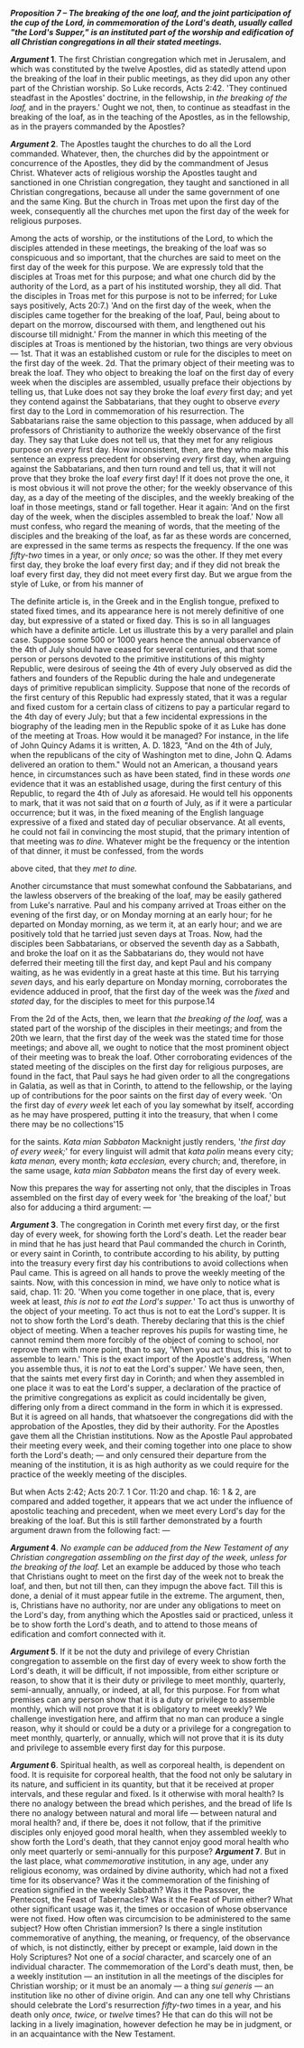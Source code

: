 ***Proposition 7 – The breaking of the one loaf, and the    joint participation of the cup of the Lord, in             commemoration of the Lord's death, usually called "the Lord's Supper," is an instituted part of the worship and edification of all Christian congregations in all their    stated meetings.*** 

***Argument*  1**.  The  first  Christian  congregation  which  met  in Jerusalem, and which was constituted by the twelve Apostles, did as  statedly  attend  upon  the  breaking  of  the  loaf  in  their  public meetings, as they did upon any other part of the Christian worship. So  Luke  records,  Acts  2:42.  'They  continued  steadfast  in  the Apostles' doctrine, in the fellowship, in *the breaking of the loaf,* and in the prayers.' Ought we not, then, to continue as steadfast in the breaking of the loaf, as in the teaching of the Apostles, as in the fellowship, as in the prayers commanded by the Apostles? 

***Argument* 2**. The Apostles taught the churches to do all the Lord commanded. Whatever, then, the churches did by the appointment or concurrence of the Apostles, they did by the commandment of Jesus  Christ.  Whatever  acts  of  religious  worship  the  Apostles taught and sanctioned in one Christian congregation, they taught and sanctioned in all Christian congregations, because all under the same government of one and the same King. But the church in Troas met upon the first  day of the week, consequently all the churches met upon the first day of the week for religious purposes. 

Among  the  acts  of  worship,  or  the  institutions  of  the  Lord,  to which the disciples attended in these meetings, the breaking of the loaf was so conspicuous and so important, that the churches are said to meet on the first day of the week for this purpose. We are expressly told that the disciples at Troas met for this purpose; and what one church did by the authority of the Lord, as a part of his instituted worship, they all did. That the disciples in Troas met for this purpose is not to be inferred; for Luke says positively, Acts 20:7.) 'And on the first day of the week, when the disciples came together for the breaking of the loaf, Paul, being about to depart on the  morrow,  discoursed  with  them,  and  lengthened  out  his discourse till midnight.' From the manner in which this meeting of the disciples at Troas is mentioned by the historian, two things are very obvious — 1st. That it was an established custom or rule for the disciples to meet on the first day of the week. 2d. That the primary object of their meeting was to break the loaf. They who object to breaking the loaf on the first day of every week when the disciples are assembled, usually preface their objections by telling us, that Luke does not say they broke the loaf *every* first day; and yet they contend against the Sabbatarians, that they ought to observe *every* first day to the Lord in commemoration of his resurrection. The Sabbatarians  raise  the  same  objection  to  this  passage,  when adduced by all professors of Christianity to authorize the weekly observance of the first day. They say that Luke does not tell us, that they met for any religious purpose on *every* first day. How inconsistent,  then,  are  they  who  make  this  sentence  an  express precedent for observing *every* first day, when arguing against the Sabbatarians, and then turn round and tell us, that it will not prove that they broke the loaf *every* first day! If it does not prove the one, it  is  most  obvious  it  will  not  prove  the  other;  for  the  weekly observance of this day, as a day of the meeting of the disciples, and the weekly breaking of the loaf in those meetings, stand or fall together. Hear it again: 'And on the first day of the week, when the disciples assembled to break the loaf.' Now all must confess, who regard the meaning of words, that the meeting of the disciples and the breaking of the loaf, as far as these words are concerned, are expressed in the same terms as respects the frequency. If the one was *fifty-two* times in a year, or only *once;* so was the other. If they met every first day, they broke the loaf every first day; and if they did not break the loaf every first day, they did not meet every first day. But we argue from the style of Luke, or from his manner of 

The definite article is,  in  the Greek and in  the English tongue, prefixed to stated fixed times, and its appearance here is not merely definitive of one day, but expressive of a stated or fixed day. This is so in all languages which have a definite article. Let us illustrate this by a very parallel and plain case. Suppose some 500 or 1000 years hence the annual observance of the 4th of July should have ceased  for  several  centuries,  and  that  some  person  or  persons devoted to the primitive institutions of this mighty Republic, were desirous of seeing the 4th of every July observed as did the fathers and founders of the Republic during the hale  and undegenerate days of primitive republican simplicity. Suppose that none of the records of the first century of this Republic had expressly stated, that it was a regular and fixed custom for a certain class of citizens to pay a particular regard to the 4th day of every July; but that a few incidental expressions in the biography of the leading men in the Republic spoke of it as Luke has done of the meeting at Troas. How would it be managed? For instance, in the life of John Quincy Adams it is written, A. D. 1823, "And on the 4th of July, when the republicans of the city of Washington met to dine, John Q. Adams delivered an oration to them." Would not an American, a thousand years hence, in circumstances such as have been stated, find in these words *one* evidence that it was an established usage, during the  first  century  of  this  Republic,  to  regard  the  4th  of  July  as aforesaid. He would tell his opponents to mark, that it was not said that on *a* fourth of July, as if it were a particular occurrence; but it was, in the fixed meaning of the English language expressive of a fixed and stated day of peculiar observance. At all events, he could not fail in convincing the most stupid, that the primary intention of that meeting was *to dine.* Whatever might be the frequency or the intention  of  that  dinner,  it  must  be  confessed,  from  the  words 

above cited, that they *met to dine.* 

Another  circumstance  that  must  somewhat  confound  the Sabbatarians, and the lawless observers of the breaking of the loaf, may  be  easily  gathered  from  Luke's  narrative.  Paul  and  his company arrived at Troas either on the evening of the first day, or on Monday morning at an early hour; for he departed on Monday morning, as we term it, at an early hour; and we are positively told that he tarried just seven days at Troas. Now, had the disciples been Sabbatarians, or observed the seventh day as a Sabbath, and broke the loaf on it as the Sabbatarians do, they would not have deferred  their  meeting  till  the  first  day,  and  kept  Paul  and  his company waiting, as he was evidently in a great haste at this time. But his tarrying *seven* days, and his early departure on Monday morning, corroborates the evidence adduced in proof, that the first day of the week was the *fixed* and *stated* day, for the disciples to meet for this purpose.14

From the 2d of the Acts, then, we learn that *the breaking of the loaf,*  was  a  stated  part  of  the  worship  of  the  disciples  in  their meetings; and from the 20th we learn, that the first day of the week was the stated time for those meetings; and above all, we ought to notice that the most prominent object of their meeting was to break the loaf. Other corroborating evidences of the stated meeting of the disciples on the first day for religious purposes, are found in the fact, that Paul says he had given order to all the congregations in Galatia, as well as that in Corinth, to attend to the fellowship, or the laying up of contributions for the poor saints on the first day of every week. 'On the first day of *every week* let each of you lay somewhat by itself, according as he may have prospered, putting it into the treasury, that when I come there may be no collections'15

for the saints. *Kata mian Sabbaton* Macknight justly renders, '*the first day of  every week;*' for  every linguist will admit  that  *kata polin* means every city; *kata menan,* every month; *kata ecclesian,* every  church;  and,  therefore,  in  the  same  usage,  *kata  mian Sabbaton* means the first day of every week. 

Now this prepares the way for asserting not only, that the disciples in Troas assembled on the first day of every week for 'the breaking of the loaf,' but also for adducing a third argument: —  

***Argument* 3**. The congregation in Corinth met every first day, or the first day of every week, for showing forth the Lord's death. Let the reader bear in mind that he has just heard that Paul commanded the  church  in  Corinth,  or  every  saint  in  Corinth,  to  contribute according to his ability, by putting into the treasury every first day his  contributions  to  avoid  collections  when  Paul  came.  This  is agreed on all hands  to  prove the weekly meeting of the saints. Now, with this concession in mind, we have only to notice what is said, chap. 11: 20. 'When you come together in one place, that is, every week at least, *this is not to eat the Lord's supper.*' To act thus is unworthy of the object of your meeting. To act thus is not to eat the Lord's supper. It is not to show forth the Lord's death. Thereby declaring that this is the chief object of meeting. When a teacher reproves his pupils for wasting time, he cannot remind them more forcibly of the object of coming to school, nor reprove them with more point, than to say, 'When you act thus, this is not to assemble to learn.' This is the exact import of the Apostle's address, 'When you assemble thus, it is *not* to eat the Lord's supper.' We have seen, then, that the saints met every first day in Corinth; and when they assembled  in  one  place  it  was  to  eat  the  Lord's  supper,  a declaration  of  the  practice  of  the  primitive  congregations  as explicit as could incidentally be given, differing only from a direct command in the form in which it is expressed. But it is agreed on all  hands,  that  whatsoever  the  congregations  did  with  the approbation of the Apostles, they did by their authority. For the Apostles  gave  them  all  the  Christian  institutions.  Now  as  the Apostle  Paul  approbated  their  meeting  every  week,  and  their coming  together  into  one  place  to  show  forth  the  Lord's death; — and only censured their departure from the meaning of the institution,  it  is  as  high  authority  as  we  could  require  for  the practice of the weekly meeting of the disciples. 

But when Acts 2:42; Acts 20:7. 1 Cor. 11:20 and chap. 16: 1 & 2, are compared and added together, it appears that we act under the influence of apostolic teaching and precedent, when we meet every Lord's day  for the breaking of the loaf. But this is  still farther demonstrated  by  a  fourth  argument  drawn  from  the  following fact: —  

***Argument* 4**. *No example can be adduced from the New Testament of any Christian congregation assembling on the first day of the week,  unless  for  the  breaking  of  the  loaf.*  Let  an  example  be adduced by those who teach that Christians ought to meet on the first day of the week not to break the loaf, and then, but not till then, can they impugn the above fact. Till this is done, a denial of it  must  appear  futile  in  the  extreme.  The  argument,  then,  is, Christians have no authority, nor are under any obligations to meet on  the  Lord's  day,  from  anything  which  the  Apostles  said  or practiced, unless it be to show forth the Lord's death, and to attend to those means of edification and comfort connected with it. 

***Argument* 5**. If it be not the duty and privilege of every Christian congregation to assemble on the first day of every week to show forth the Lord's death, it will be difficult, if not impossible, from either scripture or reason, to show that it is their duty or privilege to meet monthly, quarterly, semi-annually, annually, or indeed, at all, for this purpose. For from what premises can any person show that it is a duty or privilege to assemble monthly, which will not prove  that  it  is  obligatory  to  meet  weekly?  We  challenge investigation here, and affirm that no man can produce a single reason,  why  it  should  or  could  be  a  duty  or  a  privilege  for  a congregation to meet monthly, quarterly, or annually, which will not prove that it is its duty and privilege to assemble every first day for this purpose. 

***Argument*  6**.  Spiritual  health,  as  well  as  corporeal  health,  is dependent on food. It is requisite for corporeal health, that the food not only be salutary in its nature, and sufficient in its quantity, but that it be received at proper intervals, and these regular and fixed. Is it otherwise with moral health? Is there no analogy between the bread which perishes, and the bread of life Is there no analogy between natural and moral life — between natural and moral health? and, if there be, does it not follow, that if the primitive disciples only enjoyed good moral health, when they assembled weekly to show forth the Lord's death, that they cannot enjoy good moral health who only meet quarterly or semi-annually for this purpose? ***Argument* 7**. But in the last place, what *commemorative* institution, in any age, under any religious economy, was ordained by divine authority, which had not a fixed time for its observance? Was it the commemoration of the finishing of creation signified in the weekly Sabbath?  Was  it  the  Passover,  the  Pentecost,  the  Feast  of Tabernacles?  Was  it  the  Feast  of  Purim  either?  What  other significant usage was it, the times or occasion of whose observance were not fixed. How often was circumcision to be administered to the same subject? How often Christian immersion? Is there a single institution commemorative of anything, the meaning, or frequency, of the observance of which, is not distinctly, either by precept or example, laid down in the Holy Scriptures? Not one of a *social* character,  and  scarcely  one  of  an  individual  character.  The commemoration  of  the  Lord's  death  must,  then,  be  a  weekly institution — an institution in all the meetings of the disciples for Christian  worship;  or  it  must  be  an  anomaly — a  thing  *sui generis* — an institution like no other of divine origin. And can any one tell  why Christians  should celebrate the  Lord's resurrection *fifty-two* times in a year, and his death only *once, twice,* or *twelve* times?  He  that  can  do  this  will  not  be  lacking  in  a  lively imagination, however defection he may be in judgment, or in an acquaintance with the New Testament. 


